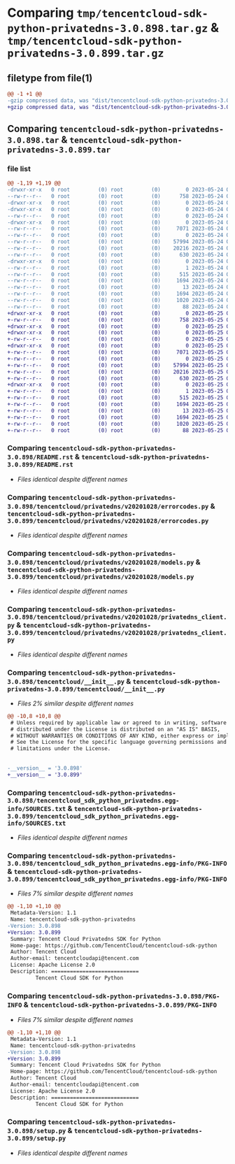 # Comparing `tmp/tencentcloud-sdk-python-privatedns-3.0.898.tar.gz` & `tmp/tencentcloud-sdk-python-privatedns-3.0.899.tar.gz`

## filetype from file(1)

```diff
@@ -1 +1 @@
-gzip compressed data, was "dist/tencentcloud-sdk-python-privatedns-3.0.898.tar", last modified: Wed May 24 02:03:36 2023, max compression
+gzip compressed data, was "dist/tencentcloud-sdk-python-privatedns-3.0.899.tar", last modified: Thu May 25 00:33:28 2023, max compression
```

## Comparing `tencentcloud-sdk-python-privatedns-3.0.898.tar` & `tencentcloud-sdk-python-privatedns-3.0.899.tar`

### file list

```diff
@@ -1,19 +1,19 @@
-drwxr-xr-x   0 root         (0) root         (0)        0 2023-05-24 02:03:36.000000 tencentcloud-sdk-python-privatedns-3.0.898/
--rw-r--r--   0 root         (0) root         (0)      758 2023-05-24 02:03:36.000000 tencentcloud-sdk-python-privatedns-3.0.898/README.rst
-drwxr-xr-x   0 root         (0) root         (0)        0 2023-05-24 02:03:36.000000 tencentcloud-sdk-python-privatedns-3.0.898/tencentcloud/
-drwxr-xr-x   0 root         (0) root         (0)        0 2023-05-24 02:03:36.000000 tencentcloud-sdk-python-privatedns-3.0.898/tencentcloud/privatedns/
--rw-r--r--   0 root         (0) root         (0)        0 2023-05-24 02:03:36.000000 tencentcloud-sdk-python-privatedns-3.0.898/tencentcloud/privatedns/__init__.py
-drwxr-xr-x   0 root         (0) root         (0)        0 2023-05-24 02:03:36.000000 tencentcloud-sdk-python-privatedns-3.0.898/tencentcloud/privatedns/v20201028/
--rw-r--r--   0 root         (0) root         (0)     7071 2023-05-24 02:03:36.000000 tencentcloud-sdk-python-privatedns-3.0.898/tencentcloud/privatedns/v20201028/errorcodes.py
--rw-r--r--   0 root         (0) root         (0)        0 2023-05-24 02:03:36.000000 tencentcloud-sdk-python-privatedns-3.0.898/tencentcloud/privatedns/v20201028/__init__.py
--rw-r--r--   0 root         (0) root         (0)    57994 2023-05-24 02:03:36.000000 tencentcloud-sdk-python-privatedns-3.0.898/tencentcloud/privatedns/v20201028/models.py
--rw-r--r--   0 root         (0) root         (0)    20216 2023-05-24 02:03:36.000000 tencentcloud-sdk-python-privatedns-3.0.898/tencentcloud/privatedns/v20201028/privatedns_client.py
--rw-r--r--   0 root         (0) root         (0)      630 2023-05-24 02:03:36.000000 tencentcloud-sdk-python-privatedns-3.0.898/tencentcloud/__init__.py
-drwxr-xr-x   0 root         (0) root         (0)        0 2023-05-24 02:03:36.000000 tencentcloud-sdk-python-privatedns-3.0.898/tencentcloud_sdk_python_privatedns.egg-info/
--rw-r--r--   0 root         (0) root         (0)        1 2023-05-24 02:03:36.000000 tencentcloud-sdk-python-privatedns-3.0.898/tencentcloud_sdk_python_privatedns.egg-info/dependency_links.txt
--rw-r--r--   0 root         (0) root         (0)      515 2023-05-24 02:03:36.000000 tencentcloud-sdk-python-privatedns-3.0.898/tencentcloud_sdk_python_privatedns.egg-info/SOURCES.txt
--rw-r--r--   0 root         (0) root         (0)     1694 2023-05-24 02:03:36.000000 tencentcloud-sdk-python-privatedns-3.0.898/tencentcloud_sdk_python_privatedns.egg-info/PKG-INFO
--rw-r--r--   0 root         (0) root         (0)       13 2023-05-24 02:03:36.000000 tencentcloud-sdk-python-privatedns-3.0.898/tencentcloud_sdk_python_privatedns.egg-info/top_level.txt
--rw-r--r--   0 root         (0) root         (0)     1694 2023-05-24 02:03:36.000000 tencentcloud-sdk-python-privatedns-3.0.898/PKG-INFO
--rw-r--r--   0 root         (0) root         (0)     1020 2023-05-24 02:03:36.000000 tencentcloud-sdk-python-privatedns-3.0.898/setup.py
--rw-r--r--   0 root         (0) root         (0)       88 2023-05-24 02:03:36.000000 tencentcloud-sdk-python-privatedns-3.0.898/setup.cfg
+drwxr-xr-x   0 root         (0) root         (0)        0 2023-05-25 00:33:28.000000 tencentcloud-sdk-python-privatedns-3.0.899/
+-rw-r--r--   0 root         (0) root         (0)      758 2023-05-25 00:33:27.000000 tencentcloud-sdk-python-privatedns-3.0.899/README.rst
+drwxr-xr-x   0 root         (0) root         (0)        0 2023-05-25 00:33:28.000000 tencentcloud-sdk-python-privatedns-3.0.899/tencentcloud/
+drwxr-xr-x   0 root         (0) root         (0)        0 2023-05-25 00:33:28.000000 tencentcloud-sdk-python-privatedns-3.0.899/tencentcloud/privatedns/
+-rw-r--r--   0 root         (0) root         (0)        0 2023-05-25 00:33:27.000000 tencentcloud-sdk-python-privatedns-3.0.899/tencentcloud/privatedns/__init__.py
+drwxr-xr-x   0 root         (0) root         (0)        0 2023-05-25 00:33:28.000000 tencentcloud-sdk-python-privatedns-3.0.899/tencentcloud/privatedns/v20201028/
+-rw-r--r--   0 root         (0) root         (0)     7071 2023-05-25 00:33:27.000000 tencentcloud-sdk-python-privatedns-3.0.899/tencentcloud/privatedns/v20201028/errorcodes.py
+-rw-r--r--   0 root         (0) root         (0)        0 2023-05-25 00:33:27.000000 tencentcloud-sdk-python-privatedns-3.0.899/tencentcloud/privatedns/v20201028/__init__.py
+-rw-r--r--   0 root         (0) root         (0)    57994 2023-05-25 00:33:27.000000 tencentcloud-sdk-python-privatedns-3.0.899/tencentcloud/privatedns/v20201028/models.py
+-rw-r--r--   0 root         (0) root         (0)    20216 2023-05-25 00:33:27.000000 tencentcloud-sdk-python-privatedns-3.0.899/tencentcloud/privatedns/v20201028/privatedns_client.py
+-rw-r--r--   0 root         (0) root         (0)      630 2023-05-25 00:33:27.000000 tencentcloud-sdk-python-privatedns-3.0.899/tencentcloud/__init__.py
+drwxr-xr-x   0 root         (0) root         (0)        0 2023-05-25 00:33:28.000000 tencentcloud-sdk-python-privatedns-3.0.899/tencentcloud_sdk_python_privatedns.egg-info/
+-rw-r--r--   0 root         (0) root         (0)        1 2023-05-25 00:33:28.000000 tencentcloud-sdk-python-privatedns-3.0.899/tencentcloud_sdk_python_privatedns.egg-info/dependency_links.txt
+-rw-r--r--   0 root         (0) root         (0)      515 2023-05-25 00:33:28.000000 tencentcloud-sdk-python-privatedns-3.0.899/tencentcloud_sdk_python_privatedns.egg-info/SOURCES.txt
+-rw-r--r--   0 root         (0) root         (0)     1694 2023-05-25 00:33:28.000000 tencentcloud-sdk-python-privatedns-3.0.899/tencentcloud_sdk_python_privatedns.egg-info/PKG-INFO
+-rw-r--r--   0 root         (0) root         (0)       13 2023-05-25 00:33:28.000000 tencentcloud-sdk-python-privatedns-3.0.899/tencentcloud_sdk_python_privatedns.egg-info/top_level.txt
+-rw-r--r--   0 root         (0) root         (0)     1694 2023-05-25 00:33:28.000000 tencentcloud-sdk-python-privatedns-3.0.899/PKG-INFO
+-rw-r--r--   0 root         (0) root         (0)     1020 2023-05-25 00:33:27.000000 tencentcloud-sdk-python-privatedns-3.0.899/setup.py
+-rw-r--r--   0 root         (0) root         (0)       88 2023-05-25 00:33:28.000000 tencentcloud-sdk-python-privatedns-3.0.899/setup.cfg
```

### Comparing `tencentcloud-sdk-python-privatedns-3.0.898/README.rst` & `tencentcloud-sdk-python-privatedns-3.0.899/README.rst`

 * *Files identical despite different names*

### Comparing `tencentcloud-sdk-python-privatedns-3.0.898/tencentcloud/privatedns/v20201028/errorcodes.py` & `tencentcloud-sdk-python-privatedns-3.0.899/tencentcloud/privatedns/v20201028/errorcodes.py`

 * *Files identical despite different names*

### Comparing `tencentcloud-sdk-python-privatedns-3.0.898/tencentcloud/privatedns/v20201028/models.py` & `tencentcloud-sdk-python-privatedns-3.0.899/tencentcloud/privatedns/v20201028/models.py`

 * *Files identical despite different names*

### Comparing `tencentcloud-sdk-python-privatedns-3.0.898/tencentcloud/privatedns/v20201028/privatedns_client.py` & `tencentcloud-sdk-python-privatedns-3.0.899/tencentcloud/privatedns/v20201028/privatedns_client.py`

 * *Files identical despite different names*

### Comparing `tencentcloud-sdk-python-privatedns-3.0.898/tencentcloud/__init__.py` & `tencentcloud-sdk-python-privatedns-3.0.899/tencentcloud/__init__.py`

 * *Files 2% similar despite different names*

```diff
@@ -10,8 +10,8 @@
 # Unless required by applicable law or agreed to in writing, software
 # distributed under the License is distributed on an "AS IS" BASIS,
 # WITHOUT WARRANTIES OR CONDITIONS OF ANY KIND, either express or implied.
 # See the License for the specific language governing permissions and
 # limitations under the License.
 
 
-__version__ = '3.0.898'
+__version__ = '3.0.899'
```

### Comparing `tencentcloud-sdk-python-privatedns-3.0.898/tencentcloud_sdk_python_privatedns.egg-info/SOURCES.txt` & `tencentcloud-sdk-python-privatedns-3.0.899/tencentcloud_sdk_python_privatedns.egg-info/SOURCES.txt`

 * *Files identical despite different names*

### Comparing `tencentcloud-sdk-python-privatedns-3.0.898/tencentcloud_sdk_python_privatedns.egg-info/PKG-INFO` & `tencentcloud-sdk-python-privatedns-3.0.899/tencentcloud_sdk_python_privatedns.egg-info/PKG-INFO`

 * *Files 7% similar despite different names*

```diff
@@ -1,10 +1,10 @@
 Metadata-Version: 1.1
 Name: tencentcloud-sdk-python-privatedns
-Version: 3.0.898
+Version: 3.0.899
 Summary: Tencent Cloud Privatedns SDK for Python
 Home-page: https://github.com/TencentCloud/tencentcloud-sdk-python
 Author: Tencent Cloud
 Author-email: tencentcloudapi@tencent.com
 License: Apache License 2.0
 Description: ============================
         Tencent Cloud SDK for Python
```

### Comparing `tencentcloud-sdk-python-privatedns-3.0.898/PKG-INFO` & `tencentcloud-sdk-python-privatedns-3.0.899/PKG-INFO`

 * *Files 7% similar despite different names*

```diff
@@ -1,10 +1,10 @@
 Metadata-Version: 1.1
 Name: tencentcloud-sdk-python-privatedns
-Version: 3.0.898
+Version: 3.0.899
 Summary: Tencent Cloud Privatedns SDK for Python
 Home-page: https://github.com/TencentCloud/tencentcloud-sdk-python
 Author: Tencent Cloud
 Author-email: tencentcloudapi@tencent.com
 License: Apache License 2.0
 Description: ============================
         Tencent Cloud SDK for Python
```

### Comparing `tencentcloud-sdk-python-privatedns-3.0.898/setup.py` & `tencentcloud-sdk-python-privatedns-3.0.899/setup.py`

 * *Files identical despite different names*

